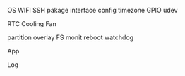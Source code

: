OS
WIFI
SSH
pakage
interface config
timezone
GPIO
udev

RTC
Cooling Fan

partition
overlay FS
monit
reboot
watchdog

App

Log